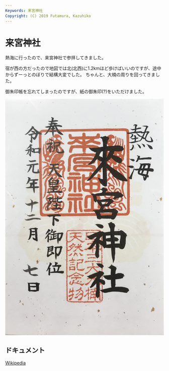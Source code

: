 ```yaml
---
Keywords: 来宮神社
Copyright: (C) 2019 Futamura, Kazuhiko
---
```


# 来宮神社

熱海に行ったので、来宮神社で参拝してきました。

宿が西の方だったので地図では北(北西)に1.2kmほど歩けばいいのですが、途中からずーっとのぼりで結構大変でした。
ちゃんと、大楠の周りを回ってきました。

御朱印帳を忘れてしまったのですが、紙の御朱印(?)をいただけました。

![御朱印](gosyuin.jpg)

## ドキュメント

[Wikipedia](https://ja.wikipedia.org/wiki/%E6%9D%A5%E5%AE%AE%E7%A5%9E%E7%A4%BE)
